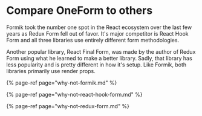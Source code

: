 # Compare OneForm to others

Formik took the number one spot in the React ecosystem over the last few years as Redux Form fell out of favor. It's major competitor is React Hook Form and all three libraries use entirely different form methodologies.  
  
Another popular library, React Final Form, was made by the author of Redux Form using what he learned to make a better library. Sadly, that library has less popularity and is pretty different in how it's setup. Like Formik, both libraries primarily use render props.

{% page-ref page="why-not-formik.md" %}

{% page-ref page="why-not-react-hook-form.md" %}

{% page-ref page="why-not-redux-form.md" %}



